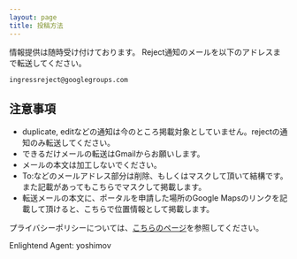 ```yaml
---
layout: page
title: 投稿方法
---
```

情報提供は随時受け付けております。 Reject通知のメールを以下のアドレスまで転送してください。

    ingressreject@googlegroups.com

## 注意事項

- duplicate, editなどの通知は今のところ掲載対象としていません。rejectの通知のみ転送してください。
- できるだけメールの転送はGmailからお願いします。
- メールの本文は加工しないでください。
- To:などのメールアドレス部分は削除、もしくはマスクして頂いて結構です。また記載があってもこちらでマスクして掲載します。
- 転送メールの本文に、ポータルを申請した場所のGoogle Mapsのリンクを記載して頂けると、こちらで位置情報として掲載します。

プライバシーポリシーについては、[こちらのページ](/privacy.html)を参照してください。

Enlightend Agent: yoshimov
